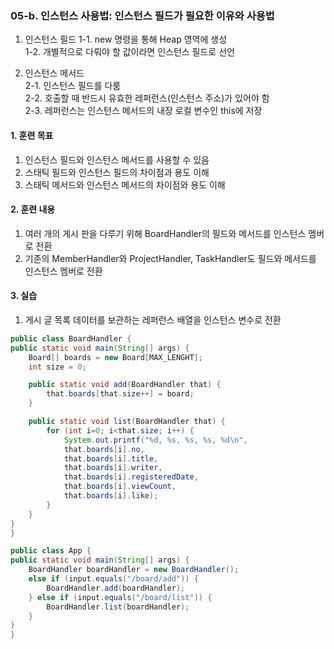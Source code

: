 ### **05-b. 인스턴스 사용법: 인스턴스 필드가 필요한 이유와 사용법**<br>
1. 인스턴스 필드
1-1. new 명령을 통해 Heap 영역에 생성<br>
1-2. 개별적으로 다뤄야 할 값이라면 인스턴스 필드로 선언<br>

2. 인스턴스 메서드<br>
2-1. 인스턴스 필드를 다룸<br>
2-2. 호출할 때 반드시 유효한 레퍼런스(인스턴스 주소)가 있어야 함<br>
2-3. 레퍼런스는 인스턴스 메서드의 내장 로컬 변수인 this에 저장<br>

#### **1. 훈련 목표**<br>
1. 인스턴스 필드와 인스턴스 메서드를 사용할 수 있음<br>
2. 스태틱 필드와 인스턴스 필드의 차이점과 용도 이해<br>
3. 스태틱 메서드와 인스턴스 메서드의 차이점와 용도 이해<br>

#### **2. 훈련 내용**<br>
1. 여러 개의 게시 판을 다루기 위해 BoardHandler의 필드와 메서드를 인스턴스 멤버로 전환<br>
2. 기존의 MemberHandler와 ProjectHandler, TaskHandler도 필드와 메서드를 인스턴스 멤버로 전환<br>

#### **3. 실습**<br>
1. 게시 글 목록 데이터를 보관하는 레퍼런스 배열을 인스턴스 변수로 전환<br>

```java
public class BoardHandler {
public static void main(String[] args) {
    Board[] boards = new Board[MAX_LENGHT];
    int size = 0;

    public static void add(BoardHandler that) {
        that.boards[that.size++] = board;
    }

    public static void list(BoardHandler that) {
        for (int i=0; i<that.size; i++) {
            System.out.printf("%d, %s, %s, %s, %d\n",
            that.boards[i].no,
            that.boards[i].title,
            that.boards[i].writer,
            that.boards[i].registeredDate,
            that.boards[i].viewCount,
            that.boards[i].like);
        }
    }
}
}
```

```java
public class App {
public static void main(String[] args) {
    BoardHandler boardHandler = new BoardHandler();
    else if (input.equals("/board/add")) {
        BoardHandler.add(boardHandler);
    } else if (input.equals("/board/list")) {
        BoardHandler.list(boardHandler);
    }
}
}
```
